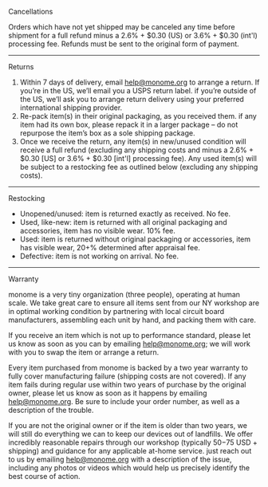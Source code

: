 Cancellations

Orders which have not yet shipped may be canceled any time before shipment for a full refund minus a 2.6% + $0.30 (US) or 3.6% + $0.30 (int'l) processing fee. Refunds must be sent to the original form of payment.

---

Returns

1. Within 7 days of delivery, email help@monome.org to arrange a return. If you’re in the US, we’ll email you a USPS return label. if you’re outside of the US, we’ll ask you to arrange return delivery using your preferred international shipping provider.
2. Re-pack item(s) in their original packaging, as you received them. if any item had its own box, please repack it in a larger package – do not repurpose the item’s box as a sole shipping package.
3. Once we receive the return, any item(s) in new/unused condition will receive a full refund (excluding any shipping costs and minus a 2.6% + $0.30 [US] or 3.6% + $0.30 [int'l] processing fee). Any used item(s) will be subject to a restocking fee as outlined below (excluding any shipping costs).

---

Restocking

- Unopened/unused: item is returned exactly as received. No fee.
- Used, like-new: item is returned with all original packaging and accessories, item has no visible wear. 10% fee.
- Used: item is returned without original packaging or accessories, item has visible wear, 20+% determined after appraisal fee.
- Defective: item is not working on arrival. No fee.

---

Warranty

monome is a very tiny organization (three people), operating at human scale. We take great care to ensure all items sent from our NY workshop are in optimal working condition by partnering with local circuit board manufacturers, assembling each unit by hand, and packing them with care.

If you receive an item which is not up to performance standard, please let us know as soon as you can by emailing help@monome.org; we will work with you to swap the item or arrange a return.

Every item purchased from monome is backed by a two year warranty to fully cover manufacturing failure (shipping costs are not covered). If any item fails during regular use within two years of purchase by the original owner, please let us know as soon as it happens by emailing help@monome.org. Be sure to include your order number, as well as a description of the trouble.

If you are not the original owner or if the item is older than two years, we will still do everything we can to keep our devices out of landfills. We offer incredibly reasonable repairs through our workshop (typically $50-$75 USD + shipping) and guidance for any applicable at-home service. just reach out to us by emailing help@monome.org with a description of the issue, including any photos or videos which would help us precisely identify the best course of action.
